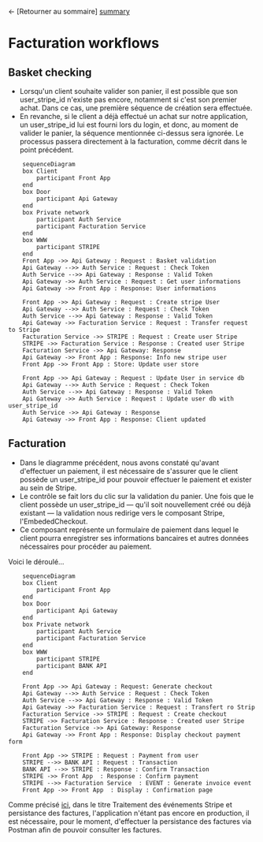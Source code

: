 ← [Retourner au sommaire] [summary]

# Facturation workflows


## Basket checking

- Lorsqu'un client souhaite valider son panier, il est possible que son user_stripe_id n'existe pas encore, notamment si c'est son premier achat. Dans ce cas, une première séquence de création sera effectuée.
- En revanche, si le client a déjà effectué un achat sur notre application, un user_stripe_id lui est fourni lors du login, et donc, au moment de valider le panier, la séquence mentionnée ci-dessus sera ignorée. Le processus passera directement à la facturation, comme décrit dans le point précédent.

```mermaid
    sequenceDiagram
    box Client
        participant Front App
    end
    box Door
        participant Api Gateway
    end
    box Private network
        participant Auth Service
        participant Facturation Service
    end
    box WWW
        participant STRIPE
    end
    Front App ->> Api Gateway : Request : Basket validation 
    Api Gateway -->> Auth Service : Request : Check Token
    Auth Service -->> Api Gateway : Response : Valid Token
    Api Gateway ->> Auth Service : Request : Get user informations
    Api Gateway ->> Front App : Response: User informations

    Front App ->> Api Gateway : Request : Create stripe User
    Api Gateway -->> Auth Service : Request : Check Token
    Auth Service -->> Api Gateway : Response : Valid Token
    Api Gateway ->> Facturation Service : Request : Transfer request to Stripe
    Facturation Service ->> STRIPE : Request : Create user Stripe
    STRIPE ->> Facturation Service : Response : Created user Stripe
    Facturation Service ->> Api Gateway: Response
    Api Gateway ->> Front App : Response: Info new stripe user
    Front App ->> Front App : Store: Update user store

    Front App ->> Api Gateway : Request : Update User in service db
    Api Gateway -->> Auth Service : Request : Check Token
    Auth Service -->> Api Gateway : Response : Valid Token
    Api Gateway ->> Auth Service : Request : Update user db with user_stripe_id
    Auth Service ->> Api Gateway : Response 
    Api Gateway ->> Front App : Response: Client updated
```

## Facturation

- Dans le diagramme précédent, nous avons constaté qu'avant d'effectuer un paiement, il est nécessaire de s'assurer que le client possède un user_stripe_id pour pouvoir effectuer le paiement et exister au sein de Stripe.
- Le contrôle se fait lors du clic sur la validation du panier. Une fois que le client possède un user_stripe_id — qu'il soit nouvellement créé ou déjà existant — la validation nous redirige vers le composant Stripe, l'EmbededCheckout.
- Ce composant représente un formulaire de paiement dans lequel le client pourra enregistrer ses informations bancaires et autres données nécessaires pour procéder au paiement.

Voici le déroulé...


```mermaid
    sequenceDiagram
    box Client
        participant Front App
    end
    box Door
        participant Api Gateway
    end
    box Private network
        participant Auth Service
        participant Facturation Service
    end
    box WWW
        participant STRIPE
        participant BANK API
    end

    Front App ->> Api Gateway : Request: Generate checkout
    Api Gateway -->> Auth Service : Request : Check Token
    Auth Service -->> Api Gateway : Response : Valid Token
    Api Gateway ->> Facturation Service : Request : Transfert ro Strip
    Facturation Service ->> STRIPE : Request : Create checkout
    STRIPE ->> Facturation Service : Response : Created user Stripe
    Facturation Service ->> Api Gateway: Response
    Api Gateway ->> Front App : Response: Display checkout payment form

    Front App ->> STRIPE : Request : Payment from user
    STRIPE -->> BANK API : Request : Transaction 
    BANK API -->> STRIPE : Response : Confirm Transaction 
    STRIPE ->> Front App  : Response : Confirm payment 
    STRIPE -->> Facturation Service  : EVENT : Generate invoice event
    Front App ->> Front App  : Display : Confirmation page
```

Comme précisé [ici][facturation-details], dans le titre Traitement des événements Stripe et persistance des factures, l'application n'étant pas encore en production, il est nécessaire, pour le moment, d'effectuer la persistance des factures via Postman afin de pouvoir consulter les factures.

[facturation-details]: ../../workflow/stripe/facturation.md
[summary]: ../../README.md
